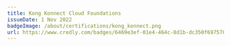 ```yaml
---
title: Kong Konnect Cloud Foundations
issueDate: 1 Nov 2022
badgeImage: /about/certifications/kong_konnect.png
url: https://www.credly.com/badges/6469e3ef-01e4-464c-8d1b-dc350f697570/public_url
---
```

